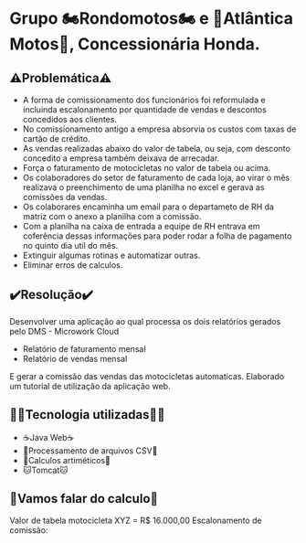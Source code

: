 # Grupo 🏍️Rondomotos🏍️ e 🏁Atlântica Motos🏁, Concessionária Honda.

## ⚠️Problemática⚠️

* A forma de comissionamento dos funcionários foi reformulada e incluinda escalonamento por quantidade de vendas e descontos concedidos aos clientes.
* No comissionamento antigo a empresa absorvia os custos com taxas de cartão de crédito.
* As vendas realizadas abaixo do valor de tabela, ou seja, com desconto concedito a empresa também deixava de arrecadar.
* Força o faturamento de motocicletas no valor de tabela ou acima.
* Os colaboradores do setor de faturamento de cada loja, ao virar o mês realizava o preenchimento de uma planilha no excel e gerava as comissões da vendas.
* Os colaborares encaminha um email para o departameto de RH da matriz com o anexo a planilha com a comissão.
* Com a planilha na caixa de entrada a equipe de RH entrava em coferência dessas informações para poder rodar a folha de pagamento no quinto dia util do mês.
* Extinguir algumas rotinas e automatizar outras.
* Eliminar erros de calculos.

## ✔️Resolução✔️

Desenvolver uma aplicação ao qual processa os dois relatórios gerados pelo DMS - Microwork Cloud

* Relatório de faturamento mensal
* Relatório de vendas mensal

E gerar a comissão das vendas das motocicletas automaticas.
Elaborado um tutorial de utilização da aplicação web.

## 👨‍💻Tecnologia utilizadas👨‍💻

* ☕Java Web☕
* 📝Processamento de arquivos CSV📝
* 🧮Calculos artiméticos🧮
* 🐱Tomcat🐱

## 🧮Vamos falar do calculo🧮

Valor de tabela motocicleta XYZ = R$ 16.000,00
Escalonamento de comissão: 
